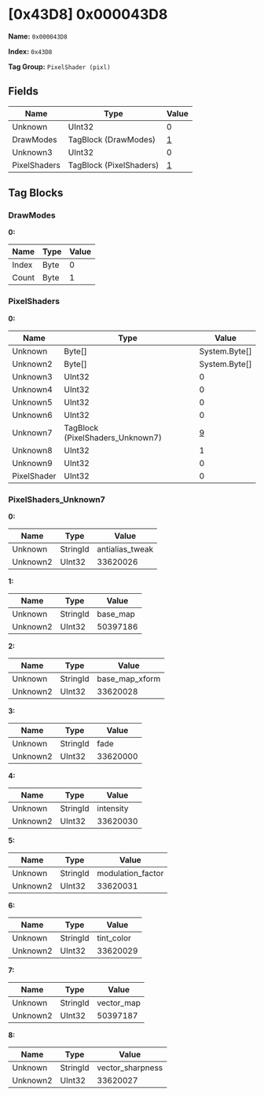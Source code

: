 # [0x43D8] 0x000043D8

**Name:** ```0x000043D8```

**Index:** ```0x43D8```

**Tag Group:** ```PixelShader (pixl)```

## Fields

Name	| Type	| Value
---	|---	|---	|
Unknown	|UInt32	|0
DrawModes	|TagBlock (DrawModes)	|[1](#drawmodes)
Unknown3	|UInt32	|0
PixelShaders	|TagBlock (PixelShaders)	|[1](#pixelshaders)


## Tag Blocks

### DrawModes

**0:**

Name	| Type	| Value
---	|---	|---	|
Index	|Byte	|0
Count	|Byte	|1


### PixelShaders

**0:**

Name	| Type	| Value
---	|---	|---	|
Unknown	|Byte[]	|System.Byte[]
Unknown2	|Byte[]	|System.Byte[]
Unknown3	|UInt32	|0
Unknown4	|UInt32	|0
Unknown5	|UInt32	|0
Unknown6	|UInt32	|0
Unknown7	|TagBlock (PixelShaders_Unknown7)	|[9](#pixelshaders_unknown7)
Unknown8	|UInt32	|1
Unknown9	|UInt32	|0
PixelShader	|UInt32	|0


### PixelShaders_Unknown7

**0:**

Name	| Type	| Value
---	|---	|---	|
Unknown	|StringId	|antialias_tweak
Unknown2	|UInt32	|33620026


**1:**

Name	| Type	| Value
---	|---	|---	|
Unknown	|StringId	|base_map
Unknown2	|UInt32	|50397186


**2:**

Name	| Type	| Value
---	|---	|---	|
Unknown	|StringId	|base_map_xform
Unknown2	|UInt32	|33620028


**3:**

Name	| Type	| Value
---	|---	|---	|
Unknown	|StringId	|fade
Unknown2	|UInt32	|33620000


**4:**

Name	| Type	| Value
---	|---	|---	|
Unknown	|StringId	|intensity
Unknown2	|UInt32	|33620030


**5:**

Name	| Type	| Value
---	|---	|---	|
Unknown	|StringId	|modulation_factor
Unknown2	|UInt32	|33620031


**6:**

Name	| Type	| Value
---	|---	|---	|
Unknown	|StringId	|tint_color
Unknown2	|UInt32	|33620029


**7:**

Name	| Type	| Value
---	|---	|---	|
Unknown	|StringId	|vector_map
Unknown2	|UInt32	|50397187


**8:**

Name	| Type	| Value
---	|---	|---	|
Unknown	|StringId	|vector_sharpness
Unknown2	|UInt32	|33620027


